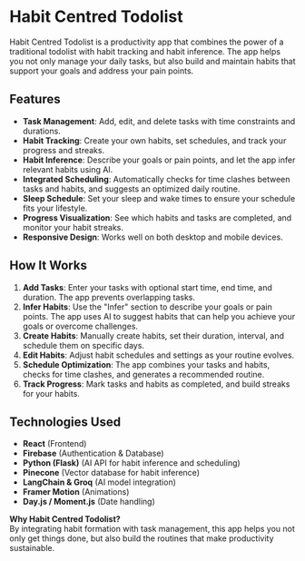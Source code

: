 # Habit Centred Todolist

Habit Centred Todolist is a productivity app that combines the power of a traditional todolist with habit tracking and habit inference. The app helps you not only manage your daily tasks, but also build and maintain habits that support your goals and address your pain points.

## Features

- **Task Management**: Add, edit, and delete tasks with time constraints and durations.
- **Habit Tracking**: Create your own habits, set schedules, and track your progress and streaks.
- **Habit Inference**: Describe your goals or pain points, and let the app infer relevant habits using AI.
- **Integrated Scheduling**: Automatically checks for time clashes between tasks and habits, and suggests an optimized daily routine.
- **Sleep Schedule**: Set your sleep and wake times to ensure your schedule fits your lifestyle.
- **Progress Visualization**: See which habits and tasks are completed, and monitor your habit streaks.
- **Responsive Design**: Works well on both desktop and mobile devices.

## How It Works

1. **Add Tasks**: Enter your tasks with optional start time, end time, and duration. The app prevents overlapping tasks.
2. **Infer Habits**: Use the "Infer" section to describe your goals or pain points. The app uses AI to suggest habits that can help you achieve your goals or overcome challenges.
3. **Create Habits**: Manually create habits, set their duration, interval, and schedule them on specific days.
4. **Edit Habits**: Adjust habit schedules and settings as your routine evolves.
5. **Schedule Optimization**: The app combines your tasks and habits, checks for time clashes, and generates a recommended routine.
6. **Track Progress**: Mark tasks and habits as completed, and build streaks for your habits.

## Technologies Used

- **React** (Frontend)
- **Firebase** (Authentication & Database)
- **Python (Flask)** (AI API for habit inference and scheduling)
- **Pinecone** (Vector database for habit inference)
- **LangChain & Groq** (AI model integration)
- **Framer Motion** (Animations)
- **Day.js / Moment.js** (Date handling)


**Why Habit Centred Todolist?**  
By integrating habit formation with task management, this app helps you not only get things done, but also build the routines that make productivity sustainable.
